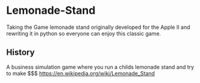 # Lemonade-Stand
Taking the Game lemonade stand originally developed for the Apple II and rewriting it in python so everyone can enjoy this classic game.

## History
A business simulation game where you run a childs lemonade stand and try to make $$$
https://en.wikipedia.org/wiki/Lemonade_Stand
